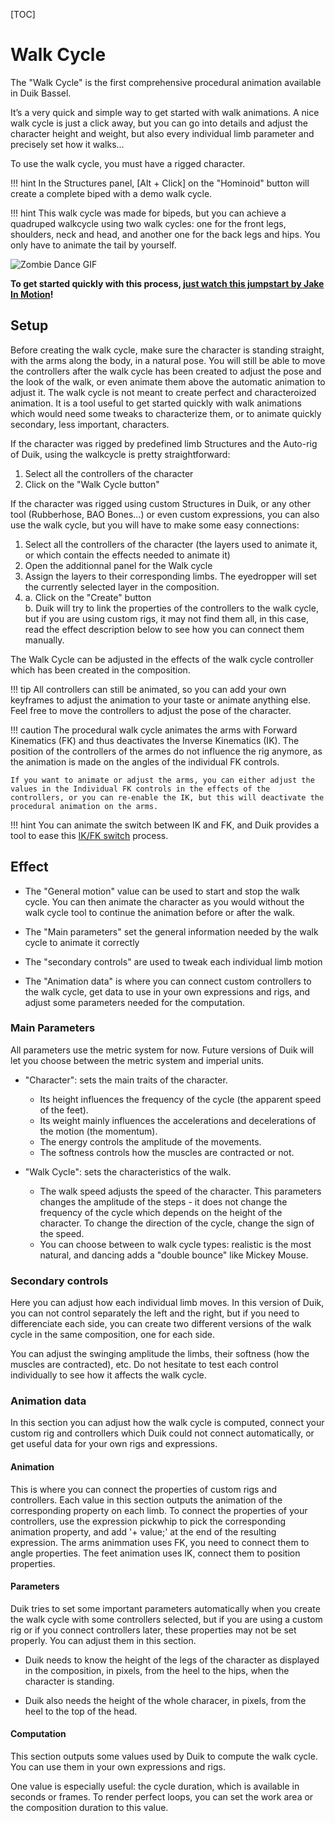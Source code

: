 [TOC]

# Walk Cycle

The "Walk Cycle" is the first comprehensive procedural animation available in Duik Bassel.

It’s a very quick and simple way to get started with walk animations. A nice walk cycle is just a click away, but you can go into details and adjust the character height and weight, but also every individual limb parameter and precisely set how it walks…

To use the walk cycle, you must have a rigged character.

!!! hint
    In the Structures panel, [Alt + Click] on the "Hominoid" button will create a complete biped with a demo walk cycle.

!!! hint
    This walk cycle was made for bipeds, but you can achieve a quadruped walkcycle using two walk cycles: one for the front legs, shoulders, neck and head, and another one for the back legs and hips. You only have to animate the tail by yourself.

![Zombie Dance GIF](https://rainboxprod.coop/rainbox/wp-content/uploads/zombiedancerig.gif)

**To get started quickly with this process, [just watch this jumpstart by Jake In Motion](https://www.youtube.com/watch?v=i63vPXJ00r0)!**

## Setup

Before creating the walk cycle, make sure the character is standing straight, with the arms along the body, in a natural pose.
You will still be able to move the controllers after the walk cycle has been created to adjust the pose and the look of the walk, or even animate them above the automatic animation to adjust it.
The walk cycle is not meant to create perfect and characteroized animation. It is a tool useful to get started quickly with walk animations which would need some tweaks to characterize them, or to animate quickly secondary, less important, characters.

If the character was rigged by predefined limb Structures and the Auto-rig of Duik, using the walkcycle is pretty straightforward:

1. Select all the controllers of the character
2. Click on the "Walk Cycle button"

If the character was rigged using custom Structures in Duik, or any other tool (Rubberhose, BAO Bones...) or even custom expressions, you can also use the walk cycle, but you will have to make some easy connections:

1. Select all the controllers of the character (the layers used to animate it, or which contain the effects needed to animate it)
2. Open the additionnal panel for the Walk cycle
3. Assign the layers to their corresponding limbs. The eyedropper will set the currently selected layer in the composition.
4. a. Click on the "Create" button  
    b. Duik will try to link the properties of the controllers to the walk cycle, but if you are using custom rigs, it may not find them all, in this case, read the effect description below to see how you can connect them manually.

The Walk Cycle can be adjusted in the effects of the walk cycle controller which has been created in the composition.

!!! tip
    All controllers can still be animated, so you can add your own keyframes to adjust the animation to your taste or animate anything else. Feel free to move the controllers to adjust the pose of the character.

!!! caution
    The procedural walk cycle animates the arms with Forward Kinematics (FK) and thus deactivates the Inverse Kinematics (IK). The position of the controllers of the armes do not influence the rig anymore, as the animation is made on the angles of the individual FK controls.

    If you want to animate or adjust the arms, you can either adjust the values in the Individual FK controls in the effects of the controllers, or you can re-enable the IK, but this will deactivate the procedural animation on the arms.

!!! hint
    You can animate the switch between IK and FK, and Duik provides a tool to ease this [IK/FK switch](ik-fk-switch.md) process.


## Effect

- The "General motion" value can be used to start and stop the walk cycle. You can then animate the character as you would without the walk cycle tool to continue the animation before or after the walk.

- The "Main parameters" set the general information needed by the walk cycle to animate it correctly

- The "secondary controls" are used to tweak each individual limb motion

- The "Animation data" is where you can connect custom controllers to the walk cycle, get data to use in your own expressions and rigs, and adjust some parameters needed for the computation.

### Main Parameters

All parameters use the metric system for now. Future versions of Duik will let you choose between the metric system and imperial units.

- "Character": sets the main traits of the character.

    - Its height influences the frequency of the cycle (the apparent speed of the feet).
    - Its weight mainly influences the accelerations and decelerations of the motion (the momentum).
    - The energy controls the amplitude of the movements.
    - The softness controls how the muscles are contracted or not.

- "Walk Cycle": sets the characteristics of the walk.

    - The walk speed adjusts the speed of the character. This parameters changes the amplitude of the steps - it does not change the frequency of the cycle which depends on the height of the character. To change the direction of the cycle, change the sign of the speed.
    - You can choose between to walk cycle types: realistic is the most natural, and dancing adds a "double bounce" like Mickey Mouse.

### Secondary controls

Here you can adjust how each individual limb moves. In this version of Duik, you can not control separately the left and the right, but if you need to differenciate each side, you can create two different versions of the walk cycle in the same composition, one for each side.

You can adjust the swinging amplitude the limbs, their softness (how the muscles are contracted), etc. Do not hesitate to test each control individually to see how it affects the walk cycle.

### Animation data

In this section you can adjust how the walk cycle is computed, connect your custom rig and controllers which Duik could not connect automatically, or get useful data for your own rigs and expressions.

#### Animation

This is where you can connect the properties of custom rigs and controllers.
Each value in this section outputs the animation of the corresponding property on each limb.
To connect the properties of your controllers, use the expression pickwhip to pick the corresponding animation property, and add '+ value;' at the end of the resulting expression.
The arms animmation uses FK, you need to connect them to angle properties.
The feet animation uses IK, connect them to position properties.

#### Parameters

Duik tries to set some important parameters automatically when you create the walk cycle with some controllers selected, but if you are using a custom rig or if you connect controllers later, these properties may not be set properly. You can adjust them in this section.

- Duik needs to know the height of the legs of the character as displayed in the composition, in pixels, from the heel to the hips, when the character is standing.

- Duik also needs the height of the whole characer, in pixels, from the heel to the top of the head.

#### Computation

This section outputs some values used by Duik to compute the walk cycle. You can use them in your own expressions and rigs.

One value is especially useful: the cycle duration, which is available in seconds or frames. To render perfect loops, you can set the work area or the composition duration to this value.

